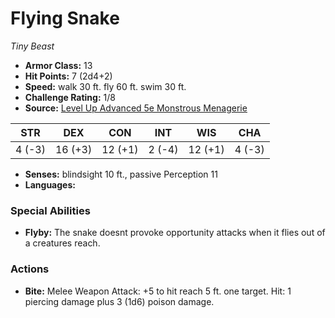 # Flying Snake

*Tiny* *Beast*

- **Armor Class:** 13
- **Hit Points:** 7 (2d4+2)
- **Speed:** walk 30 ft. fly 60 ft. swim 30 ft.
- **Challenge Rating:** 1/8
- **Source:** [Level Up Advanced 5e Monstrous Menagerie](https://www.levelup5e.com)

| STR | DEX | CON | INT | WIS | CHA |
| --- | --- | --- | --- | --- | --- |
| 4 (-3) | 16 (+3) | 12 (+1) | 2 (-4) | 12 (+1) | 4 (-3) |

- **Senses:** blindsight 10 ft., passive Perception 11
- **Languages:** 
### Special Abilities
- **Flyby:** The snake doesnt provoke opportunity attacks when it flies out of a creatures reach.
### Actions
- **Bite:** Melee Weapon Attack: +5 to hit  reach 5 ft.  one target. Hit: 1 piercing damage plus 3 (1d6) poison damage.
